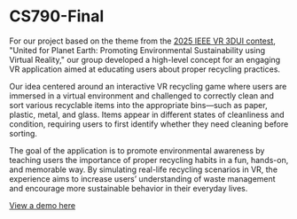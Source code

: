 # CS790-Final

For our project based on the theme from the [2025 IEEE VR 3DUI contest](https://ieeevr.org/2025/contribute/3dui-contest/), "United for Planet Earth: Promoting Environmental Sustainability using Virtual Reality," our group developed a high-level concept for an engaging VR application aimed at educating users about proper recycling practices.

Our idea centered around an interactive VR recycling game where users are immersed in a virtual environment and challenged to correctly clean and sort various recyclable items into the appropriate bins—such as paper, plastic, metal, and glass. Items appear in different states of cleanliness and condition, requiring users to first identify whether they need cleaning before sorting.

The goal of the application is to promote environmental awareness by teaching users the importance of proper recycling habits in a fun, hands-on, and memorable way. By simulating real-life recycling scenarios in VR, the experience aims to increase users’ understanding of waste management and encourage more sustainable behavior in their everyday lives.

[View a demo here](https://drive.google.com/drive/folders/1dc-3qm_Hmhvv4Z7KJr_QPJ0a9-4ihKo6?usp=sharing)
